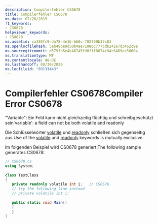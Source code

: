 ```yaml
---
description: Compilerfehler CS0678
title: Compilerfehler CS0678
ms.date: 07/20/2015
f1_keywords:
- CS0678
helpviewer_keywords:
- CS0678
ms.assetid: ca389fc9-da78-4e16-b68c-782f90b17c83
ms.openlocfilehash: 5eb49be9d50b4ae71086c777cdb24167d3462c9e
ms.sourcegitcommit: d579fb5e4b46745fd0f1f8874c94c6469ce58604
ms.translationtype: MT
ms.contentlocale: de-DE
ms.lasthandoff: 08/30/2020
ms.locfileid: "89133443"
---
```

# <a name="compiler-error-cs0678"></a><span data-ttu-id="c26f6-103">Compilerfehler CS0678</span><span class="sxs-lookup"><span data-stu-id="c26f6-103">Compiler Error CS0678</span></span>
<span data-ttu-id="c26f6-104">"Variable": Ein Feld kann nicht gleichzeitig flüchtig und schreibgeschützt sein</span><span class="sxs-lookup"><span data-stu-id="c26f6-104">'variable': a field can not be both volatile and readonly</span></span>  
  
 <span data-ttu-id="c26f6-105">Die Schlüsselwörter [volatile](../language-reference/keywords/volatile.md) und [readonly](../language-reference/keywords/readonly.md) schließen sich gegenseitig aus.</span><span class="sxs-lookup"><span data-stu-id="c26f6-105">Use of the [volatile](../language-reference/keywords/volatile.md) and [readonly](../language-reference/keywords/readonly.md) keywords is mutually exclusive.</span></span>  
  
 <span data-ttu-id="c26f6-106">Im folgenden Beispiel wird CS0678 generiert:</span><span class="sxs-lookup"><span data-stu-id="c26f6-106">The following sample generates CS0678:</span></span>  
  
```csharp  
// CS0678.cs  
using System;  
  
class TestClass  
{  
   private readonly volatile int i;   // CS0678  
   // try the following line instead  
   // private volatile int i;  
  
   public static void Main()  
   {  
   }  
}  
```
